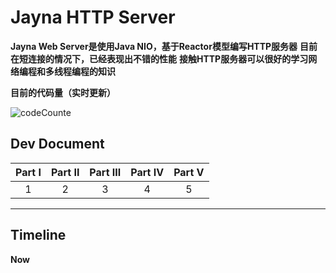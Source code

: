 # Jayna HTTP Server

**Jayna Web Server是使用Java NIO，基于Reactor模型编写HTTP服务器**
**目前在短连接的情况下，已经表现出不错的性能**
**接触HTTP服务器可以很好的学习网络编程和多线程编程的知识**

**目前的代码量（实时更新）**

![codeCounte](http://p5s0bbd0l.bkt.clouddn.com/codeCount.jpg)

## Dev Document

| Part Ⅰ | Part Ⅱ | Part Ⅲ | Part Ⅳ | Part Ⅴ |
| :-----: | :-----: | :-----: | :-----: | :-----: |
| 1 | 2 | 3 | 4 | 5 | 


---


## Timeline

**Now**


